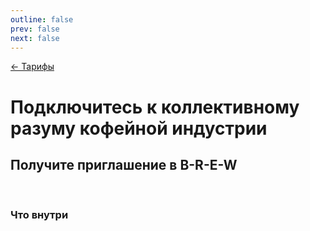 ```yaml
---
outline: false
prev: false
next: false
---
```


[← Тарифы](/brew/membership)

# Подключитесь к коллективному разуму кофейной индустрии

## Получите приглашение в B-R-E-W

<br>

<script setup>
import FreeForm from '../../.vitepress/components/FreeForm.vue'
</script>

<FreeForm />

### Что внутри

<TariffFeatures />
